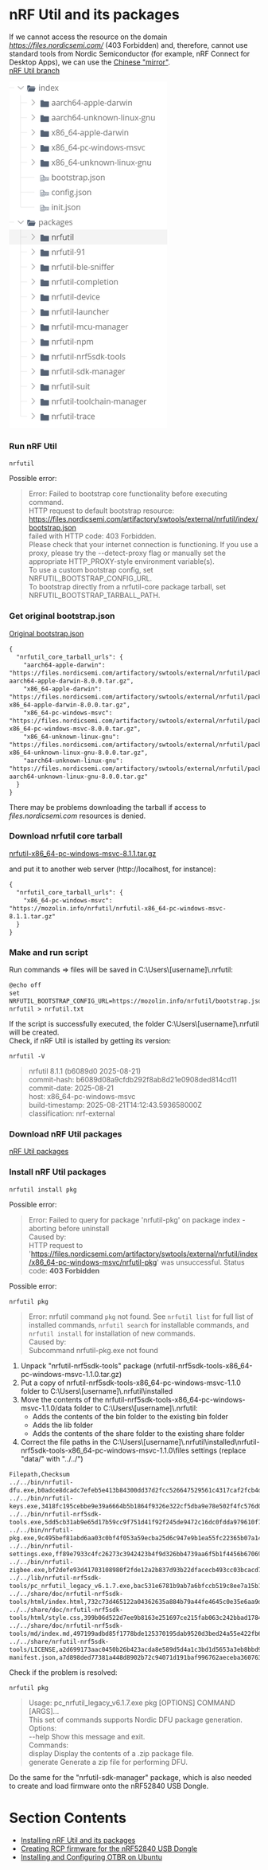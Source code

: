 
# nRF Util and its packages

If we cannot access the resource on the domain *https://files.nordicsemi.com/* (403 Forbidden) and, therefore, cannot use standard tools from Nordic Semiconductor (for example, nRF Connect for Desktop Apps), we can use the [Chinese "mirror"](https://files.nordicsemi.cn/ui/packages).  
[nRF Util branch](https://files.nordicsemi.cn/ui/repos/tree/General/swtools/external/nrfutil)  
  
![](images/nrfutil_cn.png)  


### Run nRF Util
~~~  
nrfutil
~~~
Possible error:  
  
> Error: Failed to bootstrap core functionality before executing command.  
> HTTP request to default bootstrap resource:  
> https://files.nordicsemi.com/artifactory/swtools/external/nrfutil/index/bootstrap.json  
> failed with HTTP code: 403 Forbidden.  
> Please check that your internet connection is functioning. If you use a proxy, please try the --detect-proxy flag or manually set the appropriate HTTP_PROXY-style environment variable(s).  
> To use a custom bootstrap config, set NRFUTIL_BOOTSTRAP_CONFIG_URL.  
> To bootstrap directly from a nrfutil-core package tarball, set NRFUTIL_BOOTSTRAP_TARBALL_PATH.  
  
### Get original bootstrap.json
[Original bootstrap.json](https://files.nordicsemi.cn/ui/repos/tree/General/swtools-cache/external/nrfutil/index/bootstrap.json)  
~~~
{
  "nrfutil_core_tarball_urls": {
    "aarch64-apple-darwin": "https://files.nordicsemi.com/artifactory/swtools/external/nrfutil/packages/nrfutil/nrfutil-aarch64-apple-darwin-8.0.0.tar.gz",
    "x86_64-apple-darwin": "https://files.nordicsemi.com/artifactory/swtools/external/nrfutil/packages/nrfutil/nrfutil-x86_64-apple-darwin-8.0.0.tar.gz",
    "x86_64-pc-windows-msvc": "https://files.nordicsemi.com/artifactory/swtools/external/nrfutil/packages/nrfutil/nrfutil-x86_64-pc-windows-msvc-8.0.0.tar.gz",
    "x86_64-unknown-linux-gnu": "https://files.nordicsemi.com/artifactory/swtools/external/nrfutil/packages/nrfutil/nrfutil-x86_64-unknown-linux-gnu-8.0.0.tar.gz",
    "aarch64-unknown-linux-gnu": "https://files.nordicsemi.com/artifactory/swtools/external/nrfutil/packages/nrfutil/nrfutil-aarch64-unknown-linux-gnu-8.0.0.tar.gz"
  }
}
~~~
There may be problems downloading the tarball if access to *files.nordicsemi.com* resources is denied.  

### Download nrfutil core tarball
[nrfutil-x86_64-pc-windows-msvc-8.1.1.tar.gz](https://files.nordicsemi.cn/ui/native/swtools-cache/external/nrfutil/packages/nrfutil/nrfutil-x86_64-pc-windows-msvc-8.1.1.tar.gz)
  
and put it to another web server (http://localhost, for instance):
~~~
{
  "nrfutil_core_tarball_urls": {
    "x86_64-pc-windows-msvc":    "https://mozolin.info/nrfutil/nrfutil-x86_64-pc-windows-msvc-8.1.1.tar.gz"
  }
}
~~~


### Make and run script
Run commands => files will be saved in C:\\Users\\[username]\\.nrfutil:  
~~~
@echo off
set NRFUTIL_BOOTSTRAP_CONFIG_URL=https://mozolin.info/nrfutil/bootstrap.json
nrfutil > nrfutil.txt
~~~
If the script is successfully executed, the folder C:\\Users\\[username]\\.nrfutil will be created.  
Check, if nRF Util is istalled by getting its version:  
~~~
nrfutil -V
~~~
> nrfutil 8.1.1 (b6089d0 2025-08-21)  
> commit-hash: b6089d08a9cfdb292f8ab8d21e0908ded814cd11  
> commit-date: 2025-08-21  
> host: x86_64-pc-windows-msvc  
> build-timestamp: 2025-08-21T14:12:43.593658000Z  
> classification: nrf-external  

### Download nRF Util packages
[nRF Util packages](https://files.nordicsemi.cn/ui/repos/tree/General/swtools/external/nrfutil/packages)


### Install nRF Util packages
~~~  
nrfutil install pkg
~~~
Possible error:  
  
> Error: Failed to query for package 'nrfutil-pkg' on package index - aborting before uninstall  
> Caused by:  
> HTTP request to 'https://files.nordicsemi.com/artifactory/swtools/external/nrfutil/index/x86_64-pc-windows-msvc/nrfutil-pkg' was unsuccessful. Status code: **403 Forbidden**  

Possible error:  
~~~
nrfutil pkg
~~~
> Error: nrfutil command `pkg` not found. See `nrfutil list` for full list of installed commands, `nrfutil search` for installable commands, and `nrfutil install` for installation of new commands.  
> Caused by:  
> Subcommand nrfutil-pkg.exe not found  

1) Unpack "nrfutil-nrf5sdk-tools" package (nrfutil-nrf5sdk-tools-x86_64-pc-windows-msvc-1.1.0.tar.gz)
2) Put a copy of nrfutil-nrf5sdk-tools-x86_64-pc-windows-msvc-1.1.0 folder to C:\\Users\\[username]\\.nrfutil\\installed
3) Move the contents of the nrfutil-nrf5sdk-tools-x86_64-pc-windows-msvc-1.1.0/data folder to C:\\Users\\[username]\\.nrfutil:
   - Adds the contents of the bin folder to the existing bin folder
   - Adds the lib folder
   - Adds the contents of the share folder to the existing share folder
4) Correct the file paths in the C:\\Users\\[username]\\.nrfutil\\installed\\nrfutil-nrf5sdk-tools-x86_64-pc-windows-msvc-1.1.0\\files settings (replace "data/" with "../../")
~~~
Filepath,Checksum
../../bin/nrfutil-dfu.exe,b0adce8dcadc7efeb5e413b84300dd37d2fcc526647529561c4317caf2fcb4dd
../../bin/nrfutil-keys.exe,3418fc195cebbe9e39a6664b5b1864f9326e322cf5dba9e78e502f4fc576d06c
../../bin/nrfutil-nrf5sdk-tools.exe,5dd5cb31ab9e65d17b59cc9f751d41f92f245de9472c16dc0fdda979610f782b
../../bin/nrfutil-pkg.exe,9c495bef81abd6aa03c0bf4f053a59ecba25d6c947e9b1ea55fc22365b07a140
../../bin/nrfutil-settings.exe,ff89e7933c4fc26273c3942423b4f9d326bb4739aa6f5b1f4456b670699ea873
../../bin/nrfutil-zigbee.exe,bf2defe93d41703108980f2fde12a2b837d93b22dfacecb493cc03bcacd7c356
../../lib/nrfutil-nrf5sdk-tools/pc_nrfutil_legacy_v6.1.7.exe,bac531e6781b9ab7a6bfccb519c8ee7a15b11ecf13140bb058cc7bb0cdc6d802
../../share/doc/nrfutil-nrf5sdk-tools/html/index.html,732c73d465122a04362635a884b79a44fe4645c0e35e6aa9da988efafc3a1a31
../../share/doc/nrfutil-nrf5sdk-tools/html/style.css,399b06d522d7ee9b8163e251697ce215fab063c242bbad17847130f9d991774f
../../share/doc/nrfutil-nrf5sdk-tools/md/index.md,497199adbd85f1778bde125370195dab9520d3bed24a55e422fb685c105124d3
../../share/nrfutil-nrf5sdk-tools/LICENSE,a2d699173aac0450b26b423acda8e589d5d4a1c3bd1d5653a3eb8bbd9b9f31b4
manifest.json,a7d898ded77381a448d8902b72c94071d191baf996762aeceba360763d55b01b
~~~
  
Check if the problem is resolved:
~~~
nrfutil pkg
~~~
>Usage: pc_nrfutil_legacy_v6.1.7.exe pkg [OPTIONS] COMMAND [ARGS]...  
>  This set of commands supports Nordic DFU package generation.  
>Options:  
>  --help  Show this message and exit.  
>Commands:  
>  display   Display the contents of a .zip package file.  
>  generate  Generate a zip file for performing DFU.  

Do the same for the "nrfutil-sdk-manager" package, which is also needed to create and load firmware onto the nRF52840 USB Dongle.  

  
# Section Contents
- [Installing nRF Util and its packages](01_nrfutil.md)  
- [Creating RCP firmware for the nRF52840 USB Dongle](02_firmware.md)  
- [Installing and Configuring OTBR on Ubuntu](03_otbr.md)  
  